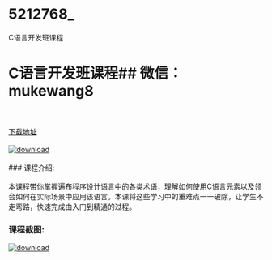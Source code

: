 # 5212768_
C语言开发班课程
# C语言开发班课程## 微信：mukewang8
<br/></br>[下载地址](http://www.36tz.cn/article/5212768 "下载地址")
<br/></br>[![download](http://36tz.cn/muke_img/2020_05_2-21-300x182.png "下载地址")](http://www.36tz.cn/article/5212768 "下载地址")
<br/></br>### 课程介绍:<br/></br>本课程带你掌握遍布程序设计语言中的各类术语，理解如何使用C语言元素以及领会如何在实际场景中应用该语言。本课将这些学习中的重难点一一破除，让学生不走弯路，快速完成由入门到精通的过程。

### 课程截图:
[![download](http://36tz.cn/muke_img/2020_05_1-21.png "下载地址")](http://www.36tz.cn/article/5212768 "下载地址")
